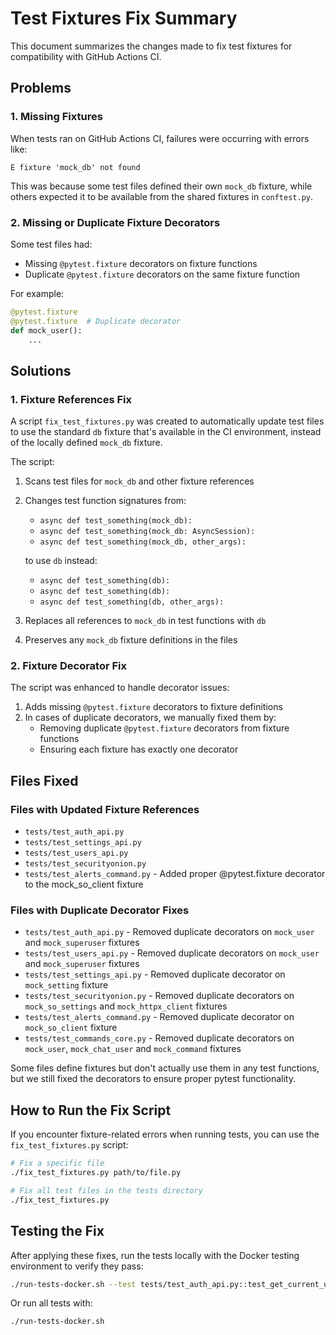 # Test Fixtures Fix Summary

This document summarizes the changes made to fix test fixtures for compatibility with GitHub Actions CI.

## Problems

### 1. Missing Fixtures

When tests ran on GitHub Actions CI, failures were occurring with errors like:

```
E fixture 'mock_db' not found
```

This was because some test files defined their own `mock_db` fixture, while others expected it to be available from the shared fixtures in `conftest.py`.

### 2. Missing or Duplicate Fixture Decorators

Some test files had:
- Missing `@pytest.fixture` decorators on fixture functions
- Duplicate `@pytest.fixture` decorators on the same fixture function

For example:
```python
@pytest.fixture
@pytest.fixture  # Duplicate decorator
def mock_user():
    ...
```

## Solutions

### 1. Fixture References Fix

A script `fix_test_fixtures.py` was created to automatically update test files to use the standard `db` fixture that's available in the CI environment, instead of the locally defined `mock_db` fixture.

The script:

1. Scans test files for `mock_db` and other fixture references
2. Changes test function signatures from:
   - `async def test_something(mock_db):`
   - `async def test_something(mock_db: AsyncSession):`
   - `async def test_something(mock_db, other_args):`
   
   to use `db` instead:
   - `async def test_something(db):`
   - `async def test_something(db):`
   - `async def test_something(db, other_args):`

3. Replaces all references to `mock_db` in test functions with `db`
4. Preserves any `mock_db` fixture definitions in the files

### 2. Fixture Decorator Fix

The script was enhanced to handle decorator issues:

1. Adds missing `@pytest.fixture` decorators to fixture definitions
2. In cases of duplicate decorators, we manually fixed them by:
   - Removing duplicate `@pytest.fixture` decorators from fixture functions
   - Ensuring each fixture has exactly one decorator

## Files Fixed

### Files with Updated Fixture References
- `tests/test_auth_api.py`
- `tests/test_settings_api.py`
- `tests/test_users_api.py`
- `tests/test_securityonion.py`
- `tests/test_alerts_command.py` - Added proper @pytest.fixture decorator to the mock_so_client fixture

### Files with Duplicate Decorator Fixes
- `tests/test_auth_api.py` - Removed duplicate decorators on `mock_user` and `mock_superuser` fixtures
- `tests/test_users_api.py` - Removed duplicate decorators on `mock_user` and `mock_superuser` fixtures
- `tests/test_settings_api.py` - Removed duplicate decorator on `mock_setting` fixture
- `tests/test_securityonion.py` - Removed duplicate decorators on `mock_so_settings` and `mock_httpx_client` fixtures
- `tests/test_alerts_command.py` - Removed duplicate decorator on `mock_so_client` fixture
- `tests/test_commands_core.py` - Removed duplicate decorators on `mock_user`, `mock_chat_user` and `mock_command` fixtures

Some files define fixtures but don't actually use them in any test functions, but we still fixed the decorators to ensure proper pytest functionality.

## How to Run the Fix Script

If you encounter fixture-related errors when running tests, you can use the `fix_test_fixtures.py` script:

```bash
# Fix a specific file
./fix_test_fixtures.py path/to/file.py

# Fix all test files in the tests directory
./fix_test_fixtures.py
```

## Testing the Fix

After applying these fixes, run the tests locally with the Docker testing environment to verify they pass:

```bash
./run-tests-docker.sh --test tests/test_auth_api.py::test_get_current_user_valid
```

Or run all tests with:

```bash
./run-tests-docker.sh
```